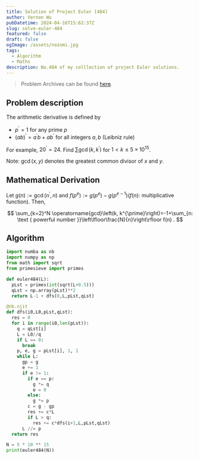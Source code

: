 ```yaml
---
title: Solution of Project Euler [484]
author: Vernon Wu
pubDatetime: 2024-04-16T15:62:37Z
slug: solve-euler-484
featured: false
draft: false
ogImage: /assets/nozomi.jpg
tags:
  - Algorithm
  - Maths
description: No.484 of my colllection of project Euler solutions.
---
```

> Problem Archives can be found [here](https://projecteuler.net/archives).

## Problem description

The arithmetic derivative is defined by

- $p^{\prime}=1$ for any prime $p$
- $(a b)^{\prime}=a^{\prime} b+a b^{\prime}$ for all integers $a, b$ (Leibniz rule)

For example, $20^{\prime}=24$. Find $\sum \operatorname{gcd}\left(k, k^{\prime}\right)$ for $1<k \leq 5 \times 10^{15}$.

Note: $\operatorname{gcd}(x, y)$ denotes the greatest common divisor of $x$ and $y$.

## Mathematical Derivation

Let $g(n):=\operatorname{gcd}\left(n^{\prime}, n\right)$ and $f\left(p^e\right):=g\left(p^e\right)-g\left(p^{e-1}\right)(f(n):$ multiplicative function). Then,

$$
\sum_{k=2}^N \operatorname{gcd}\left(k, k^{\prime}\right)=-1+\sum_{n: \text { powerful number }}\left\lfloor\frac{N}{n}\right\rfloor f(n) .
$$

## Algorithm

```python
import numba as nb
import numpy as np
from math import sqrt
from primesieve import primes

def euler484(L):
  pLst = primes(int(sqrt(L+0.5)))
  qLst = np.array(pLst)**2
  return L-1 + dfs(0,L,pLst,qLst)

@nb.njit
def dfs(i0,L0,pLst,qLst):
  res = 0
  for i in range(i0,len(pLst)):
    q = qLst[i]
    L = L0//q
    if L == 0:
      break
    p, e, g = pLst[i], 1, 1
    while L:
      gp = g
      e += 1
      if e != 1:
        if e == p:
          g *= q
          e = 0
        else:
          g *= p
        c = g - gp
        res += c*L
        if L > q:
          res += c*dfs(i+1,L,pLst,qLst)
      L //= p
  return res

N = 5 * 10 ** 15
print(euler484(N))
```